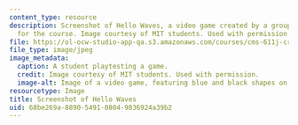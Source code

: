 ```yaml
---
content_type: resource
description: Screenshot of Hello Waves, a video game created by a group of MIT students
  for the course. Image courtesy of MIT students. Used with permission.
file: https://ol-ocw-studio-app-qa.s3.amazonaws.com/courses/cms-611j-creating-video-games-fall-2014/68be269a8890549108049836924a39b2_cms-611jf14.jpg
file_type: image/jpeg
image_metadata:
  caption: A student playtesting a game.
  credit: Image courtesy of MIT students. Used with permission.
  image-alt: Image of a video game, featuring blue and black shapes on a green background.
resourcetype: Image
title: Screenshot of Hello Waves
uid: 68be269a-8890-5491-0804-9836924a39b2
---
```

